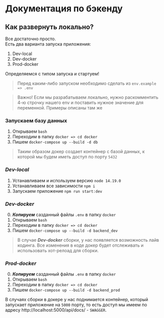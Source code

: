 # Документация по бэкенду

## Как развернуть локально?

Все достаточно просто.\
Есть два варианта запуска приложения:

1. Dev-local
2. Dev-docker
3. Prod-docker

Определяемся с типом запуска и стартуем!

> Перед каким-либо запуском необходимо сделать из `env.example => .env`

> Важно! Если мы разрабатываем локально, нужно раскомментить 4-ю строчку нашего env и поставить нужное значение для переменной. Примеры описаны там же

### Запускаем базу данных

1. Открываем `bash`
2. Переходим в папку `docker => cd docker`
3. Пишем `docker-compose up --build -d db`

> Таким образом докер создает контейнер с базой данных, к которой мы будем иметь доступ по порту `5432`

### **_Dev-local_**

1. Устанавливаем и используем версию `node 14.19.0`
2. Устанавливаем все зависимости `npm i`
3. Запускаем приложение `npm run start:dev`

### **_Dev-docker_**

0. **_Копируем_** сазданный файлы `.env` в папку `docker`
1. Открываем `bash`
2. Переходим в папку `docker => cd docker`
3. Пишем `docker-compose up --build -d backend_dev`

> В случае **_Dev-docker_** сборки, у нас появляется возможность лайв кодинга. Все изменения в коде докер будет отслеживать и использовать хот-релоад для сборки.

### **_Prod-docker_**

0. **_Копируем_** сазданный файлы `.env` в папку `docker`
1. Открываем `bash`
2. Переходим в папку `docker => cd docker`
3. Пишем `docker-compose up --build -d backend_prod`

В случаях сборки в докере у нас поднимается контейнер, который запускает приложение на `5000` порту, то есть доступ мы имеем по адресу http://localhost:5000/api/docs/ - `SWAGGER`.
